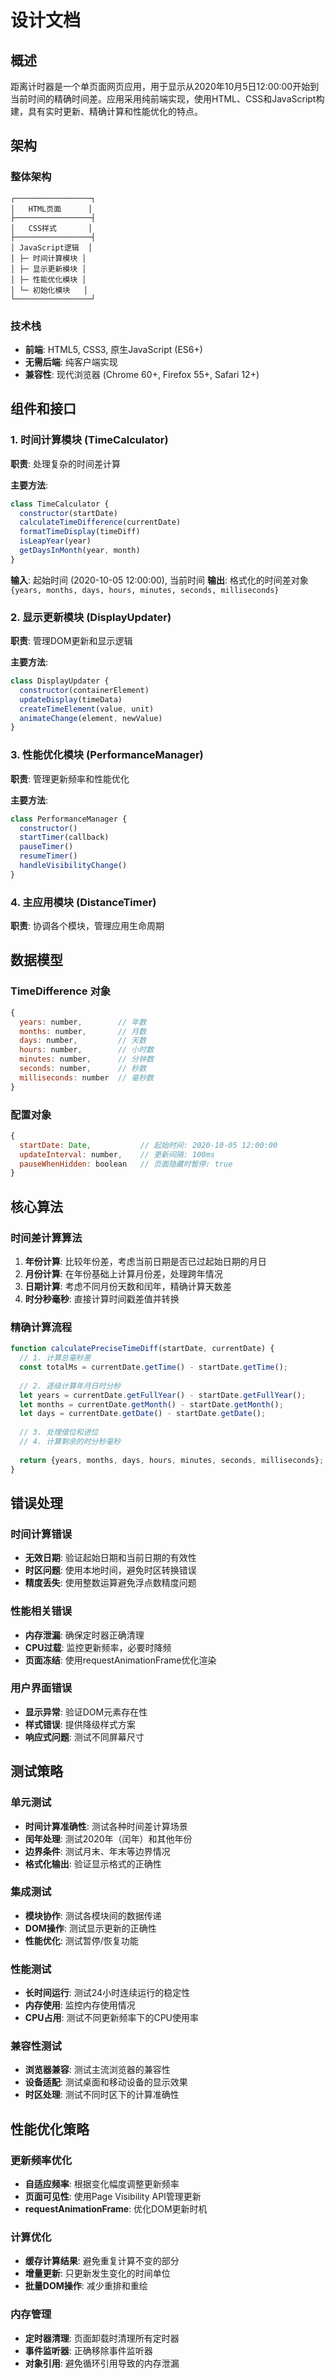 # 设计文档

## 概述

距离计时器是一个单页面网页应用，用于显示从2020年10月5日12:00:00开始到当前时间的精确时间差。应用采用纯前端实现，使用HTML、CSS和JavaScript构建，具有实时更新、精确计算和性能优化的特点。

## 架构

### 整体架构
```
┌─────────────────┐
│   HTML页面      │
├─────────────────┤
│   CSS样式       │
├─────────────────┤
│ JavaScript逻辑  │
│ ├─ 时间计算模块 │
│ ├─ 显示更新模块 │
│ ├─ 性能优化模块 │
│ └─ 初始化模块   │
└─────────────────┘
```

### 技术栈
- **前端**: HTML5, CSS3, 原生JavaScript (ES6+)
- **无需后端**: 纯客户端实现
- **兼容性**: 现代浏览器 (Chrome 60+, Firefox 55+, Safari 12+)

## 组件和接口

### 1. 时间计算模块 (TimeCalculator)
**职责**: 处理复杂的时间差计算

**主要方法**:
```javascript
class TimeCalculator {
  constructor(startDate)
  calculateTimeDifference(currentDate)
  formatTimeDisplay(timeDiff)
  isLeapYear(year)
  getDaysInMonth(year, month)
}
```

**输入**: 起始时间 (2020-10-05 12:00:00), 当前时间
**输出**: 格式化的时间差对象 `{years, months, days, hours, minutes, seconds, milliseconds}`

### 2. 显示更新模块 (DisplayUpdater)
**职责**: 管理DOM更新和显示逻辑

**主要方法**:
```javascript
class DisplayUpdater {
  constructor(containerElement)
  updateDisplay(timeData)
  createTimeElement(value, unit)
  animateChange(element, newValue)
}
```

### 3. 性能优化模块 (PerformanceManager)
**职责**: 管理更新频率和性能优化

**主要方法**:
```javascript
class PerformanceManager {
  constructor()
  startTimer(callback)
  pauseTimer()
  resumeTimer()
  handleVisibilityChange()
}
```

### 4. 主应用模块 (DistanceTimer)
**职责**: 协调各个模块，管理应用生命周期

## 数据模型

### TimeDifference 对象
```javascript
{
  years: number,        // 年数
  months: number,       // 月数  
  days: number,         // 天数
  hours: number,        // 小时数
  minutes: number,      // 分钟数
  seconds: number,      // 秒数
  milliseconds: number  // 毫秒数
}
```

### 配置对象
```javascript
{
  startDate: Date,           // 起始时间: 2020-10-05 12:00:00
  updateInterval: number,    // 更新间隔: 100ms
  pauseWhenHidden: boolean   // 页面隐藏时暂停: true
}
```

## 核心算法

### 时间差计算算法
1. **年份计算**: 比较年份差，考虑当前日期是否已过起始日期的月日
2. **月份计算**: 在年份基础上计算月份差，处理跨年情况
3. **日期计算**: 考虑不同月份天数和闰年，精确计算天数差
4. **时分秒毫秒**: 直接计算时间戳差值并转换

### 精确计算流程
```javascript
function calculatePreciseTimeDiff(startDate, currentDate) {
  // 1. 计算总毫秒差
  const totalMs = currentDate.getTime() - startDate.getTime();
  
  // 2. 逐级计算年月日时分秒
  let years = currentDate.getFullYear() - startDate.getFullYear();
  let months = currentDate.getMonth() - startDate.getMonth();
  let days = currentDate.getDate() - startDate.getDate();
  
  // 3. 处理借位和进位
  // 4. 计算剩余的时分秒毫秒
  
  return {years, months, days, hours, minutes, seconds, milliseconds};
}
```

## 错误处理

### 时间计算错误
- **无效日期**: 验证起始日期和当前日期的有效性
- **时区问题**: 使用本地时间，避免时区转换错误
- **精度丢失**: 使用整数运算避免浮点数精度问题

### 性能相关错误
- **内存泄漏**: 确保定时器正确清理
- **CPU过载**: 监控更新频率，必要时降频
- **页面冻结**: 使用requestAnimationFrame优化渲染

### 用户界面错误
- **显示异常**: 验证DOM元素存在性
- **样式错误**: 提供降级样式方案
- **响应式问题**: 测试不同屏幕尺寸

## 测试策略

### 单元测试
- **时间计算准确性**: 测试各种时间差计算场景
- **闰年处理**: 测试2020年（闰年）和其他年份
- **边界条件**: 测试月末、年末等边界情况
- **格式化输出**: 验证显示格式的正确性

### 集成测试
- **模块协作**: 测试各模块间的数据传递
- **DOM操作**: 测试显示更新的正确性
- **性能优化**: 测试暂停/恢复功能

### 性能测试
- **长时间运行**: 测试24小时连续运行的稳定性
- **内存使用**: 监控内存使用情况
- **CPU占用**: 测试不同更新频率下的CPU使用率

### 兼容性测试
- **浏览器兼容**: 测试主流浏览器的兼容性
- **设备适配**: 测试桌面和移动设备的显示效果
- **时区处理**: 测试不同时区下的计算准确性

## 性能优化策略

### 更新频率优化
- **自适应频率**: 根据变化幅度调整更新频率
- **页面可见性**: 使用Page Visibility API管理更新
- **requestAnimationFrame**: 优化DOM更新时机

### 计算优化
- **缓存计算结果**: 避免重复计算不变的部分
- **增量更新**: 只更新发生变化的时间单位
- **批量DOM操作**: 减少重排和重绘

### 内存管理
- **定时器清理**: 页面卸载时清理所有定时器
- **事件监听器**: 正确移除事件监听器
- **对象引用**: 避免循环引用导致的内存泄漏